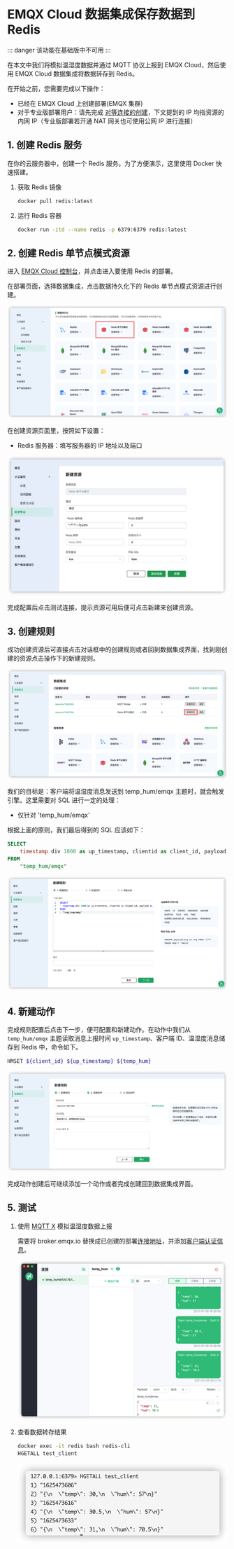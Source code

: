 # EMQX Cloud 数据集成保存数据到 Redis

::: danger
该功能在基础版中不可用
:::

在本文中我们将模拟温湿度数据并通过 MQTT 协议上报到 EMQX Cloud，然后使用 EMQX Cloud 数据集成将数据转存到 Redis。

在开始之前，您需要完成以下操作：
* 已经在 EMQX Cloud 上创建部署(EMQX 集群)
* 对于专业版部署用户：请先完成 [对等连接的创建](../deployments/vpc_peering.md)，下文提到的 IP 均指资源的内网 IP（专业版部署若开通 NAT 网关也可使用公网 IP 进行连接）

## 1. 创建 Redis 服务

在你的云服务器中，创建一个 Redis 服务。为了方便演示，这里使用 Docker 快速搭建。

1. 获取 Redis 镜像
   ```bash
   docker pull redis:latest
   ```
2. 运行 Redis 容器
   ```bash
   docker run -itd --name redis -p 6379:6379 redis:latest
   ```

## 2. 创建 Redis 单节点模式资源

进入 [EMQX Cloud 控制台](https://cloud.emqx.com/console/)，并点击进入要使用 Redis 的部署。

在部署页面，选择数据集成，点击数据持久化下的 Redis 单节点模式资源进行创建。

![数据集成页](./_assets/data_integrations_redis.png)

在创建资源页面里，按照如下设置：
- Redis 服务器：填写服务器的 IP 地址以及端口

![资源创建页](./_assets/create_redis_resource.png)

完成配置后点击测试连接，提示资源可用后便可点击新建来创建资源。

## 3. 创建规则

成功创建资源后可直接点击对话框中的创建规则或者回到数据集成界面，找到刚创建的资源点击操作下的新建规则。

![规则创建1](./_assets/redis_create_rule_1.png)

我们的目标是：客户端将温湿度消息发送到 temp_hum/emqx 主题时，就会触发引擎。这里需要对 SQL 进行一定的处理：
* 仅针对 'temp_hum/emqx'

根据上面的原则，我们最后得到的 SQL 应该如下：
```sql
SELECT
    timestamp div 1000 as up_timestamp, clientid as client_id, payload as temp_hum
FROM
    "temp_hum/emqx"
  ```

![规则创建2](./_assets/redis_create_rule_2.png)

## 4. 新建动作

完成规则配置后点击下一步，便可配置和新建动作。在动作中我们从 `temp_hum/emqx` 主题读取消息上报时间 `up_timestamp`、客户端 ID、温湿度消息储存到 Redis 中，命令如下。

```bash
HMSET ${client_id} ${up_timestamp} ${temp_hum}
```

![规则创建3](./_assets/redis_create_rule_3.png)

完成动作创建后可继续添加一个动作或者完成创建回到数据集成界面。

## 5. 测试

1. 使用 [MQTT X](https://mqttx.app/) 模拟温湿度数据上报

   需要将 broker.emqx.io 替换成已创建的部署[连接地址](../deployments/view_deployment.md)，并添加[客户端认证信息](../deployments/auth.md)。

   ![MQTTX](./_assets/mqttx_publish_redis.png)

2. 查看数据转存结果

   ```bash
   docker exec -it redis bash redis-cli
   HGETALL test_client
   ```
   ![timescaladb](./_assets/redis_query_result.png)

